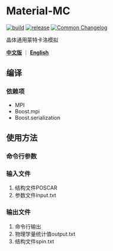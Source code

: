 # Material-MC

[![build](https://github.com/yaozhenghangma/Material-MC/actions/workflows/main.yml/badge.svg)](https://github.com/yaozhenghangma/Material-MC)
[![release](https://img.shields.io/github/release/yaozhenghangma/Material-MC)](https://github.com/yaozhenghangma/Material-MC/releases)
[![Common Changelog](https://common-changelog.org/badge.svg)](https://github.com/yaozhenghangma/Material-MC/blob/main/CHANGELOG.md)

晶体通用蒙特卡洛模拟

[**中文版**](./README_ZH.md) ｜ [**English**](./README.md)

## 编译
### 依赖项
- MPI
- Boost.mpi
- Boost.serialization

## 使用方法
### 命令行参数

### 输入文件
1. 结构文件POSCAR
2. 参数文件input.txt

### 输出文件
1. 命令行输出
2. 物理学量统计值output.txt
3. 结构文件spin.txt